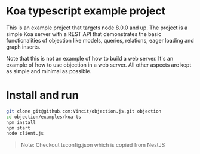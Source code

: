 # Koa typescript example project

This is an example project that targets node 8.0.0 and up. The project is a simple Koa server with a REST API that demonstrates the basic functionalities of objection like models, queries, relations, eager loading and graph inserts.

Note that this is not an example of how to build a web server. It's an example of how to use objection in a web server. All other aspects are kept as simple and minimal as possible.

# Install and run

```sh
git clone git@github.com:Vincit/objection.js.git objection
cd objection/examples/koa-ts
npm install
npm start
node client.js
```


> Note: Checkout tsconfig.json which is copied from NestJS
